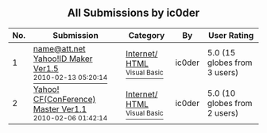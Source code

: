 ﻿<div align="center">

## All Submissions by ic0der

</div>

No.  | Submission | Category | By   | User Rating
---- | ---------- | -------- | ---- | -----------
1 | [name@att\.net Yahoo\!ID Maker Ver1\.5<br /><sup>2010-02-13 05:20:14</sup>](https://github.com/Planet-Source-Code/ic0der-name-att-net-yahoo-id-maker-ver1-5__1-73118) | [Internet/ HTML<br /><sup>Visual Basic</sup>](../ByCategory/internet-html__1-34.md) | ic0der | 5.0 (15 globes from 3 users)
2 | [Yahoo\! CF\(ConFerence\) Master Ver1\.1<br /><sup>2010-02-06 01:42:14</sup>](https://github.com/Planet-Source-Code/ic0der-yahoo-cf-conference-master-ver1-1__1-73122) | [Internet/ HTML<br /><sup>Visual Basic</sup>](../ByCategory/internet-html__1-34.md) | ic0der | 5.0 (10 globes from 2 users)
